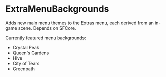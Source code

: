 # ExtraMenuBackgrounds

Adds new main menu themes to the Extras menu, each derived from an in-game scene.
Depends on SFCore.

Currently featured menu backgrounds:
+ Crystal Peak
+ Queen's Gardens
+ Hive
+ City of Tears
+ Greenpath

